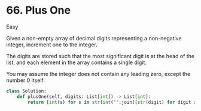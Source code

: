# 66. Plus One

Easy

Given a non-empty array of decimal digits representing a non-negative integer,
increment one to the integer.

The digits are stored such that the most significant digit is at the head of the
list, and each element in the array contains a single digit.

You may assume the integer does not contain any leading zero, except the number
0 itself.

```python
class Solution:
    def plusOne(self, digits: List[int]) -> List[int]:
        return [int(s) for s in str(int("".join([str(digit) for digit in digits])) + 1)]
```
